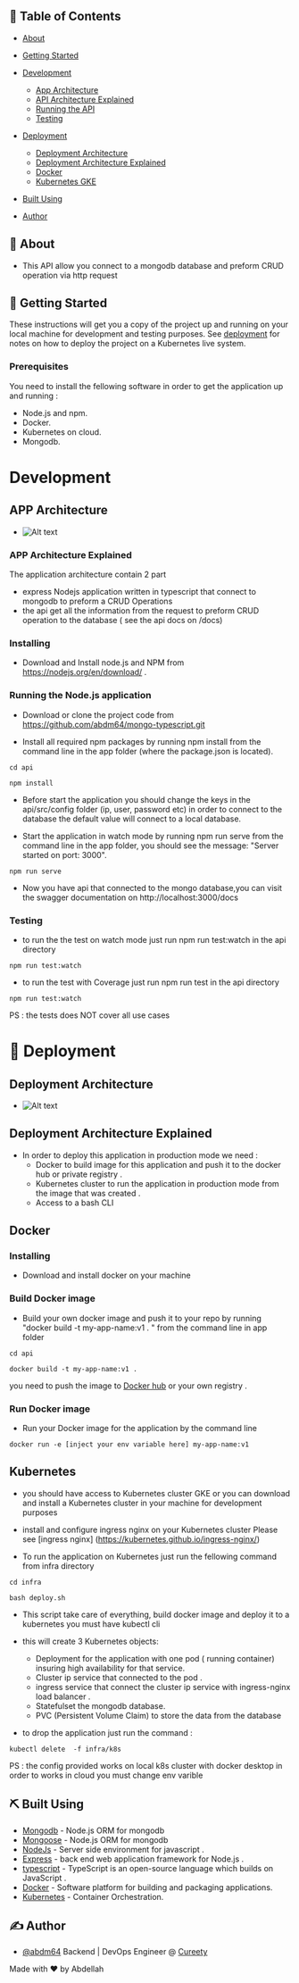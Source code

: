 ## 📝 Table of Contents

- [About](#about)
- [Getting Started](#getting_started)
- [Development ](#development)

  - [App Architecture](#app-archi)
  - [API Architecture Explained](#app-exp)
  - [Running the API](#app-run)
  - [Testing](#Test)

- [Deployment ](#deployment)
  - [Deployment Architecture](#dep-archi)
  - [Deployment Architecture Explained](#dep-exp)
  - [Docker](#docker)
  - [Kubernetes GKE](#k8s)
- [Built Using](#built_using)
- [Author](#authors)

## 🧐 About <a name = "about"></a>

- This  API allow you connect to a mongodb database  and preform CRUD operation via http request

## 🏁 Getting Started <a name = "getting_started"></a>

These instructions will get you a copy of the project up and running on your local machine for development and testing purposes. See [deployment](#deployment) for notes on how to deploy the project on a Kubernetes  live system.

### Prerequisites

You need to install the fellowing software in order to get the application up and running :

- Node.js and npm.
- Docker.
- Kubernetes on cloud.
- Mongodb.

# Development <a name = "development"></a>

## APP Architecture <a name = "app-archi"></a>

- ![Alt text](./images/api-archi.png?raw=true "Title")

### APP Architecture Explained <a name = "app-exp"></a>

The application architecture contain 2 part

- express Nodejs application written in typescript that connect to mongodb to preform a CRUD Operations 
- the api get all the information from the  request to preform CRUD operation to the database ( see the api docs on /docs) 




### Installing

- Download and Install node.js and NPM from https://nodejs.org/en/download/ .

### Running the Node.js application <a name = "app-run"></a>

- Download or clone the project code from https://github.com/abdm64/mongo-typescript.git

- Install all required npm packages by running npm install from the command line in the app folder (where the package.json is located).

```
cd api
```

```
npm install
```

- Before start the application you should change the  keys in the api/src/config folder (ip, user, password etc) in order to connect to the database the default value will connect to a local database.

- Start the application in watch mode by running npm run serve from the command line in the app folder, you should see the message: "Server started on port: 3000". 
```
npm run serve
```

- Now you have  api that connected to the mongo database,you can visit the swagger documentation on http://localhost:3000/docs

### Testing <a name = "test"></a>
- to run the the test on watch mode just run npm run test:watch in the api directory 
```
npm run test:watch
```
- to run the test with Coverage just run npm run test in the api directory 

```
npm run test:watch
```
PS : the tests does NOT cover all use cases

# 🚀 Deployment <a name = "deployment"></a>

## Deployment Architecture <a name = "dep-archi"></a>

- ![Alt text](./images/api-dep.png?raw=true "Title")

## Deployment Architecture Explained <a name = "dep-exp"></a>

- In order to deploy this application in production mode we need :
  - Docker to build image for this application and push it to the docker hub or private registry .
  - Kubernetes cluster to run the application in production  mode from the image that was created .
  - Access to a bash CLI 

## Docker <a name = "docker"></a>

### Installing

- Download and install docker on your machine

### Build Docker image

- Build your own docker image and push it to your repo by running "docker build -t my-app-name:v1 . "
  from the command line in app folder

```
cd api
```

```
docker build -t my-app-name:v1 .
```

you need to push the image to [Docker hub](https://hub.docker.com) or your own registry .

### Run Docker image

- Run your Docker image for the application by the command line

```
docker run -e [inject your env variable here] my-app-name:v1
```


## Kubernetes  <a name = "k8s"></a>

- you should have access to Kubernetes cluster GKE or you can download and install a Kubernetes cluster  in your machine for  development purposes 
- install and configure ingress nginx on your Kubernetes cluster Please see [ingress nginx] (https://kubernetes.github.io/ingress-nginx/)



- To run the application on Kubernetes  just run the fellowing command from infra directory 


```
cd infra
```

```
bash deploy.sh 
```
- This script take care of everything, build docker image and deploy it to a kubernetes you must have kubectl cli 

- this will create 3 Kubernetes objects:

  - Deployment for the application with one pod ( running container) insuring high availability for that service.
  - Cluster ip service that connected to the pod .
  - ingress service that connect the cluster ip service with ingress-nginx load balancer .
  - Statefulset the mongodb database. 
  - PVC (Persistent Volume Claim) to store the data from the database 


- to drop the application just run the command :

```
kubectl delete  -f infra/k8s
```
PS : the config provided works on local k8s cluster with docker desktop in order to works in cloud  you must change env varible 

## ⛏️ Built Using <a name = "built_using"></a>
- [Mongodb](https://www.mongodb.com/) -  Node.js ORM for mongodb
- [Mongoose](https://mongoosejs.com/) -  Node.js ORM for mongodb
- [NodeJs](https://nodejs.org/en/) - Server side environment for javascript .
- [Express](https://nodejs.org/en/) -  back end web application framework for Node.js .
- [typescript](https://www.typescriptlang.org/) - TypeScript is an open-source language which builds on JavaScript .
- [Docker](https://www.docker.com/) - Software platform for building and packaging applications.
- [Kubernetes](https://kubernetes.io/) - Container Orchestration.

## ✍️ Author <a name = "authors"></a>

- [@abdm64](https://github.com/abdm64) Backend | DevOps Engineer @ [Cureety](https://www.cureety.com/en)

Made with ❤️ by Abdellah
